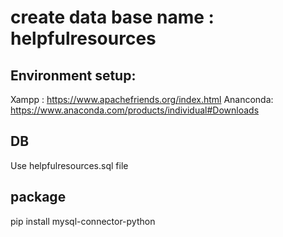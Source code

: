 # create data base name : helpfulresources

## Environment setup: 
Xampp : https://www.apachefriends.org/index.html
Ananconda: https://www.anaconda.com/products/individual#Downloads 

## DB
Use helpfulresources.sql file

## package

pip install mysql-connector-python